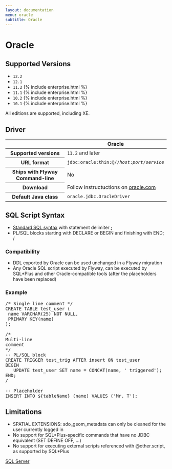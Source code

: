 ```yaml
---
layout: documentation
menu: oracle
subtitle: Oracle
---
```

# Oracle

## Supported Versions

- `12.2`
- `12.1`
- `11.2` {% include enterprise.html %}
- `11.1` {% include enterprise.html %}
- `10.2` {% include enterprise.html %}
- `10.1` {% include enterprise.html %}

All editions are supported, including XE.

## Driver

<table class="table">
<thead>
<tr>
<th></th>
<th>Oracle</th>
</tr>
</thead>
<tr>
<th>Supported versions</th>
<td><code>11.2</code> and later</td>
</tr>
<tr>
<th>URL format</th>
<td><code>jdbc:oracle:thin:@//<i>host</i>:<i>port</i>/<i>service</i></code></td>
</tr>
<tr>
<th>Ships with Flyway Command-line</th>
<td>No</td>
</tr>
<tr>
<th>Download</th>
<td>Follow instructuctions on <a href="http://www.oracle.com/technetwork/database/features/jdbc/index.html">oracle.com</a></td>
</tr>
<tr>
<th>Default Java class</th>
<td><code>oracle.jdbc.OracleDriver</code></td>
</tr>
</table>

## SQL Script Syntax

- [Standard SQL syntax](/documentation/migration/sql#syntax) with statement delimiter **;**
- PL/SQL blocks starting with DECLARE or BEGIN and finishing with END; /

### Compatibility

- DDL exported by Oracle can be used unchanged in a Flyway migration
- Any Oracle SQL script executed by Flyway, can be executed by SQL*Plus
        and other Oracle-compatible tools (after the placeholders have been replaced)

### Example

<pre class="prettyprint">/* Single line comment */
CREATE TABLE test_user (
 name VARCHAR(25) NOT NULL,
 PRIMARY KEY(name)
);

/*
Multi-line
comment
*/
-- PL/SQL block
CREATE TRIGGER test_trig AFTER insert ON test_user
BEGIN
   UPDATE test_user SET name = CONCAT(name, &#x27; triggered&#x27;);
END;
/

-- Placeholder
INSERT INTO ${tableName} (name) VALUES (&#x27;Mr. T&#x27;);</pre>

## Limitations

- SPATIAL EXTENSIONS: sdo_geom_metadata can only be cleaned for the user currently logged in
- No support for SQL*Plus-specific commands that have no JDBC equivalent (SET DEFINE OFF, ...)
- No support for executing external scripts referenced with @other.script, as supported by SQL*Plus

<p class="next-steps">
    <a class="btn btn-primary" href="/documentation/database/sqlserver">SQL Server <i class="fa fa-arrow-right"></i></a>
</p>
